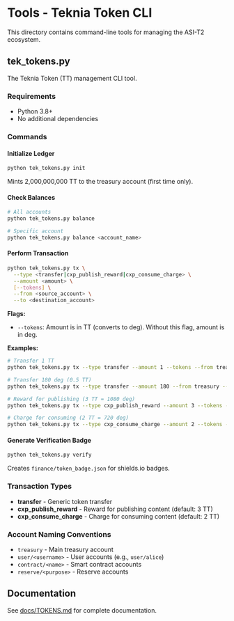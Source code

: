 # Tools - Teknia Token CLI

This directory contains command-line tools for managing the ASI-T2 ecosystem.

## tek_tokens.py

The Teknia Token (TT) management CLI tool.

### Requirements

- Python 3.8+
- No additional dependencies

### Commands

#### Initialize Ledger

```bash
python tek_tokens.py init
```

Mints 2,000,000,000 TT to the treasury account (first time only).

#### Check Balances

```bash
# All accounts
python tek_tokens.py balance

# Specific account
python tek_tokens.py balance <account_name>
```

#### Perform Transaction

```bash
python tek_tokens.py tx \
  --type <transfer|cxp_publish_reward|cxp_consume_charge> \
  --amount <amount> \
  [--tokens] \
  --from <source_account> \
  --to <destination_account>
```

**Flags:**
- `--tokens`: Amount is in TT (converts to deg). Without this flag, amount is in deg.

**Examples:**

```bash
# Transfer 1 TT
python tek_tokens.py tx --type transfer --amount 1 --tokens --from treasury --to user/alice

# Transfer 180 deg (0.5 TT)
python tek_tokens.py tx --type transfer --amount 180 --from treasury --to user/bob

# Reward for publishing (3 TT = 1080 deg)
python tek_tokens.py tx --type cxp_publish_reward --amount 3 --tokens --from treasury --to user/alice

# Charge for consuming (2 TT = 720 deg)
python tek_tokens.py tx --type cxp_consume_charge --amount 2 --tokens --from user/alice --to treasury
```

#### Generate Verification Badge

```bash
python tek_tokens.py verify
```

Creates `finance/token_badge.json` for shields.io badges.

### Transaction Types

- **transfer** - Generic token transfer
- **cxp_publish_reward** - Reward for publishing content (default: 3 TT)
- **cxp_consume_charge** - Charge for consuming content (default: 2 TT)

### Account Naming Conventions

- `treasury` - Main treasury account
- `user/<username>` - User accounts (e.g., `user/alice`)
- `contract/<name>` - Smart contract accounts
- `reserve/<purpose>` - Reserve accounts

## Documentation

See [docs/TOKENS.md](../docs/TOKENS.md) for complete documentation.
